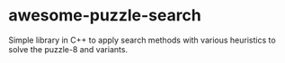 # awesome-puzzle-search
Simple library in C++ to apply search methods with various heuristics to solve the puzzle-8 and variants.
